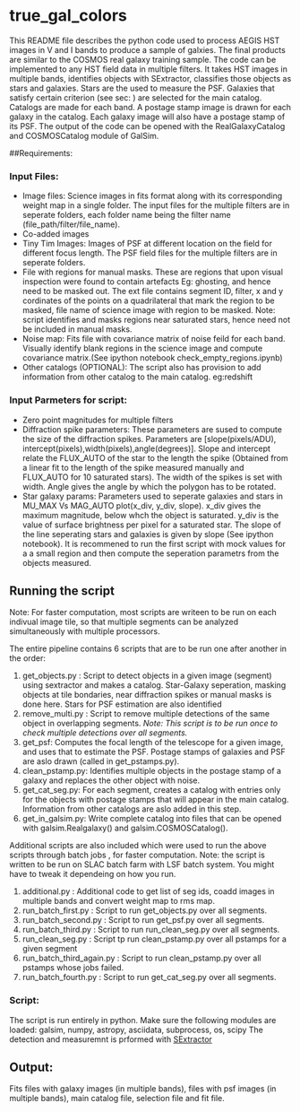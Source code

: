 # true_gal_colors
This README file describes the python code used to process AEGIS HST images in V and I bands to produce a sample of galxies.
The final products are similar to the COSMOS real galaxy training sample.
The code can be implemented to any HST field data in multiple filters. It takes HST images in multiple bands, identifies objects with SExtractor, classifies those objects as stars and galaxies. Stars are the used to measure the PSF. Galaxies that satisfy certain criterion (see sec: ) are selected for the main catalog. Catalogs are made for each band. A postage stamp image is drawn for each galaxy in the catalog. Each galaxy image will also have a postage stamp of its PSF. The output of the code can be opened with the RealGalaxyCatalog and COSMOSCatalog module of GalSim.

##Requirements:
### Input Files:
* Image files: Science images in fits format along with its corresponding weight map in a single folder. The input files for the multiple filters are in seperate folders, each folder name being the filter name (file_path/filter/file_name).
* Co-added images 
* Tiny Tim Images: Images of PSF at different location on the field for different focus length. The PSF field files for the multiple filters are in seperate folders.
* File with regions for manual masks. These are regions that upon visual inspection were found to contain artefacts Eg: ghosting, and hence need to be masked out. The ext file contains segment ID, filter, x and y cordinates of the points on a quadrilateral that mark the region to be masked, file name of science image with region to be masked. Note: script identifies and masks regions near saturated stars, hence need not be included in manual masks.
* Noise map: Fits file with covariance matrix of noise feild for each band. Visually identify blank regions in the science image and compute covariance matrix.(See ipython notebook check_empty_regions.ipynb)
* Other catalogs (OPTIONAL): The script also has provision to add information from other catalog to the main catalog. eg:redshift

### Input Parmeters for script:
* Zero point magnitudes for multiple filters
* Diffraction spike parameters: These parameters are sused to compute the size of the diffraction spikes. Parameters are [slope(pixels/ADU), intercept(pixels),width(pixels),angle(degrees)]. Slope and intercept relate the FLUX_AUTO of the star to the length the spike (Obtained from a linear fit to the length of the spike measured manually and FLUX_AUTO for 10 saturated stars). The width of the spikes is set with width. Angle gives the angle by which the polygon has to be rotated. 
* Star galaxy params: Parameters used to seperate galaxies and stars in MU_MAX Vs MAG_AUTO plot(x_div, y_div, slope). x_div gives the maximum magnitude, below whch the object is saturated. y_div is the value of surface brightness per pixel for a saturated star. The slope of the line seperating stars and galaxies is given by slope (See ipython notebook). It is recommened to run the first script with mock values for a a small region and then compute the seperation parametrs from the objects measured.  

## Running the script
Note: For faster computation, most scripts are writeen to be run on each indivual image tile, so that multiple segments can be analyzed simultaneously with multiple processors.

The entire pipeline contains 6 scripts that are to be run one after another in the order:

1. get_objects.py : Script to detect objects in a given image (segment) using sextractor and makes a catalog. Star-Galaxy seperation, masking objects at tile bondaries, near diffraction spikes or manual masks is done here. Stars for PSF estimation are also identified 
2. remove_multi.py : Script to remove multiple detections of the same object in overlapping segments. *Note: This script is to be run once to check multiple detections over all segments.*
3. get_psf: Computes the focal length of the telescope for a given image, and uses that to estimate the PSF. Postage stamps of galaxies and PSF  are aslo drawn (called in get_pstamps.py).
4. clean_pstamp.py: Identifies multiple objects in the postage stamp of a galaxy and replaces 
the other object with noise.  
5. get_cat_seg.py: For each segment, creates a catalog with entries only for the objects with postage stamps that will appear in the main catalog. Information from other catalogs are aslo added in this step.
6. get_in_galsim.py: Write complete catalog into files that can be opened with galsim.Realgalaxy()
and galsim.COSMOSCatalog().

 Additional scripts are also included which were used to run the above scripts through batch jobs , for faster computation. Note: the script is written to be run on SLAC batch farm with LSF batch system. You might have to tweak it dependeing on how you run.

 1. additional.py : Additional code to get list of seg ids, coadd images in multiple bands and convert weight map to rms map.
 2. run_batch_first.py : Script to run get_objects.py over all segments.
 3. run_batch_second.py : Script to run get_psf.py over all segments.
 4. run_batch_third.py : Script to run run_clean_seg.py  over all segments.
 5. run_clean_seg.py : Script tp run clean_pstamp.py over all pstamps for a given segment
 6. run_batch_third_again.py : Script to run clean_pstamp.py over all pstamps whose jobs failed.
 7. run_batch_fourth.py : Script to run get_cat_seg.py  over all segments.

### Script: 
The script is run entirely in python. Make sure the following modules are loaded:
galsim, numpy, astropy, asciidata, subprocess, os, scipy
The detection and measuremnt is prformed with [SExtractor](http://www.astromatic.net/software/sextractor)

## Output:
Fits files with galaxy images (in multiple bands), files with psf images (in 
multiple bands), main catalog file, selection file and fit file.
